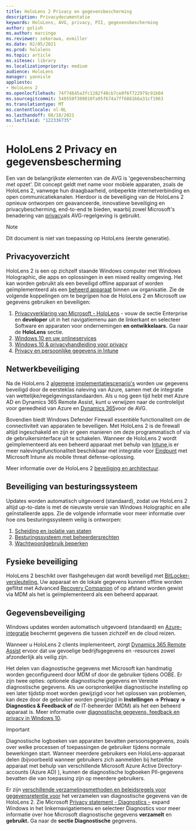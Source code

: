 ```yaml
---
title: HoloLens 2 Privacy en gegevensbescherming
description: Privacydocumentatie
keywords: HoloLens, AVG, privacy, PII, gegevensbescherming
author: golish
ms.author: marcingo
ms.reviewer: sekerawa, evmiller
ms.date: 02/05/2021
ms.prod: hololens
ms.topic: article
ms.sitesec: library
ms.localizationpriority: medium
audience: HoloLens
manager: yannisle
appliesto:
- HoloLens 2
ms.openlocfilehash: 74f74645a3fc1282f48cb7ce0f6f722979c91b04
ms.sourcegitcommit: 548550f309010fa95f674a7ff688166a31cf1963
ms.translationtype: MT
ms.contentlocale: nl-NL
ms.lasthandoff: 08/18/2021
ms.locfileid: "122336735"
---
```

# <a name="hololens-2-privacy-and-data-protection"></a>HoloLens 2 Privacy en gegevensbescherming

Een van de belangrijkste elementen van de AVG is 'gegevensbescherming met opzet'. Dit concept geldt met name voor mobiele apparaten, zoals de HoloLens 2, vanwege hun draagbaarheid, onbeperkte internetverbinding en open communicatiekanalen. Hierdoor is de beveiliging van [](/hololens/security-architecture) de HoloLens 2 opnieuw ontworpen om geavanceerde, innovatieve beveiliging en privacybescherming, end-to-end te bieden, waarbij zowel Microsoft's benadering van [privacy](https://privacy.microsoft.com/)als AVG-regelgeving is gebruikt.

 >[!NOTE]
> Dit document is niet van toepassing op HoloLens (eerste generatie).

## <a name="privacy-overview"></a>Privacyoverzicht

HoloLens 2 is een op zichzelf staande Windows computer met Windows Holographic, die apps en oplossingen in een mixed reality omgeving. Het kan worden gebruikt als een beveiligd offline apparaat of worden geïmplementeerd als een [beheerd apparaat](/mem/intune/fundamentals/windows-holographic-for-business) binnen uw organisatie. Zie de volgende koppelingen om te begrijpen hoe de HoloLens 2 en Microsoft uw gegevens gebruiken en beveiligen:

1. [Privacyverklaring van Microsoft - HoloLens](https://privacy.microsoft.com/privacystatement) - vouw de sectie Enterprise en **developer** uit in het navigatiemenu aan de linkerkant en selecteer Software en apparaten voor ondernemingen **en ontwikkelaars.** Ga naar de **HoloLens** sectie.
2. [Windows 10 en uw onlineservices](https://privacy.microsoft.com/windows10privacy)
3. [Windows 10 & privacyhandleiding voor privacy](/windows/privacy/windows-10-and-privacy-compliance)
4. [Privacy en persoonlijke gegevens in Intune](/mem/intune/protect/privacy-personal-data)

## <a name="network-security"></a>Netwerkbeveiliging
Na de HoloLens 2 [algemene](/hololens/common-scenarios) [implementatiescenario's](/azure/compliance/) worden uw gegevens beveiligd door de eersteklas naleving van Azure, samen met de integratie van wettelijke/regelgevingsstandaarden. Als u nog geen tijd hebt met Azure AD en Dynamics 365 Remote Assist, kunt u verwijzen naar de controlelijst voor gereedheid van Azure en [Dynamics 365](/compliance/regulatory/gdpr-arc-azure-dynamics)voor de AVG.

Bovendien biedt Windows Defender Firewall essentiële functionaliteit om de connectiviteit van apparaten te beveiligen. Met HoloLens 2 is de firewall altijd ingeschakeld en zijn er geen manieren om deze programmatisch of via de gebruikersinterface uit te schakelen. Wanneer de HoloLens 2 wordt geïmplementeerd als een beheerd apparaat met behulp van [Intune,](/mem/intune/protect/device-compliance-get-started)is er meer nalevingsfunctionaliteit beschikbaar met integratie voor [Eindpunt](/mem/intune/protect/advanced-threat-protection) met Microsoft Intune als mobile threat defense-oplossing.

Meer informatie over de HoloLens 2 [beveiliging en architectuur](/hololens/security-architecture).

## <a name="os-security"></a>Beveiliging van besturingssysteem
Updates worden automatisch uitgevoerd (standaard), zodat uw HoloLens 2 altijd up-to-date is met de nieuwste versie van Windows Holographic en alle geïnstalleerde apps. Zie de volgende informatie voor meer informatie over hoe ons besturingssysteem veilig is ontworpen:

1. [Scheiding en isolatie van staten](/hololens/security-state-separation-isolation)
1. [Besturingssysteem met beheerdersrechten](/hololens/security-adminless-os)
1. [Wachtwoordgebruik beperken](/hololens/security-limiting-password-use)

## <a name="physical-security"></a>Fysieke beveiliging
HoloLens 2 beschikt over flashgeheugen dat wordt beveiligd met [BitLocker-versleuteling.](/hololens/security-encryption-data-protection) Uw apparaat en de lokale gegevens kunnen offline worden geflitst met Advanced [Recovery Companion](https://www.microsoft.com/p/advanced-recovery-companion/9p74z35sfrs8#activetab=pivot:overviewtab) of op afstand worden gewist via MDM als het is geïmplementeerd als een beheerd apparaat.

## <a name="data-protection"></a>Gegevensbeveiliging
Windows updates worden automatisch uitgevoerd (standaard) en [Azure-integratie](/hololens/security-encryption-data-protection#Azure-integration) beschermt gegevens die tussen zichzelf en de cloud reizen.

Wanneer u HoloLens 2 clients implementeert, zorgt [Dynamics 365 Remote Assist](/hololens/hololens2-deployment-guide) ervoor dat uw gevoelige bedrijfsgegevens en -resources zowel afzonderlijk als veilig zijn.

Het delen van diagnostische gegevens met Microsoft kan handmatig worden geconfigureerd door MDM of door de gebruiker tijdens OOBE. Er zijn twee opties: optionele diagnostische gegevens en Vereiste diagnostische gegevens. Als uw oorspronkelijke diagnostische instelling op een later tijdstip moet worden gewijzigd voor het oplossen van problemen, kan deze door de gebruiker worden gewijzigd in **Instellingen -> Privacy -> Diagnostics & Feedback of** de IT-beheerder (MDM) als het een beheerd apparaat is. Meer informatie over [diagnostische gegevens, feedback en privacy in Windows 10](https://support.microsoft.com/windows/diagnostics-feedback-and-privacy-in-windows-10-28808a2b-a31b-dd73-dcd3-4559a5199319).

> [!Important]
> Diagnostische logboeken van apparaten bevatten persoonsgegevens, zoals over welke processen of toepassingen de gebruiker tijdens normale bewerkingen start. Wanneer meerdere gebruikers een HoloLens-apparaat delen (bijvoorbeeld wanneer gebruikers zich aanmelden bij hetzelfde apparaat met behulp van verschillende Microsoft Azure Active Directory-accounts (Azure AD) ), kunnen de diagnostische logboeken PII-gegevens bevatten die van toepassing zijn op meerdere gebruikers.

Er zijn [verschillende verzamelingsmethoden en beleidsregels voor gegevensretentie voor](/hololens/hololens-diagnostic-logs) het verzamelen van diagnostische gegevens van de HoloLens 2.  Zie Microsoft [Privacy statement - Diagnostics -](https://privacy.microsoft.com/privacystatement) expand Windows in het linkernavigatiemenu en selecteer Diagnostics voor meer informatie over hoe Microsoft diagnostische gegevens **verzamelt** en **gebruikt.** Ga naar de **sectie Diagnostische** gegevens.

